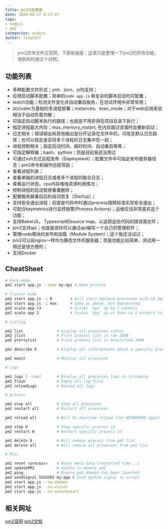 ```yaml
---
title: pm2功能概要
date: 2019-06-27 9:27:47
tags:
- nodejs
- pm2
categories: nodejs
author: TinyCalf
---
```


> pm2具体文件见官网，下面有链接；这里只是整理一下pm2的所有功能，用到的时候又个对照。


## 功能列表
* 多种配置文件形式；yml、json、js均支持；
* 应用启动脚本配置；简单的`node app.js` 和复杂的脚本启动均可配置；
* watch功能；检测文件变化并自动重启服务，在测试环境中非常常用；
* 以cluster为基础的多进程部署；instances、exec_mode；对于web应用来说相当于自动负载均衡；
* 可指定启动脚本执行的路径；也就是不用非得在项目目录下执行；
* 指定进程最大内存；max_memory_restart; 在内存超过该值时会重新启动；
* 日志相关；错误输出和其他输出是分开记录在文件中的，可改变默认日志路径；也可以指定是否将多个进程的日志集中在一起；
* 进程控制相关；指定启动时间、超时时间、自动重启等等；
* 可指定解释器；bash、python；但是目前我还没用过
* 可通过ssh方式远程发布（Deployment）；配置文件中可指定发布服务器信息；pm2命令和操作远程项目；
* 查看进程列表；
* 查看单独的进程日志或者多个进程的联合日志；
* 查看运行状态，cpu内存堆栈资源利用情况；
* 控制进程的启动暂停重置删除；
* 配置服务器重启后的自动恢复（Startup）；
* 支持安全退出进程；前提是代码中时通过process按照标准实现安全退出；
* 可配合keymetrics进行监控报警(Process Actions)；运维应该非常喜欢这个功能；
* 支持BabelJS， Typescript的source map，以追踪这些代码的错误源文件；
* pm2支持api；也就是说你可以通过api编写一个自己的管理软件；
* 管理node模块的发布和加载（Module System）；这个我还没试过；
* pm2可以和nginx一样作为静态文件的服务器；但是功能比较简单，测试用一用还是很方便的；
* 支持Docker

<!-- more -->




## CheatSheet
```bash
# Fork mode
pm2 start app.js --name my-api # Name process

# Cluster mode
pm2 start app.js -i 0        # Will start maximum processes with LB depending on available CPUs
pm2 start app.js -i max      # Same as above, but deprecated.
pm2 scale app +3             # Scales `app` up by 3 workers
pm2 scale app 2              # Scales `app` up or down to 2 workers total

# Listing

pm2 list               # Display all processes status
pm2 jlist              # Print process list in raw JSON
pm2 prettylist         # Print process list in beautified JSON

pm2 describe 0         # Display all informations about a specific process

pm2 monit              # Monitor all processes

# Logs

pm2 logs [--raw]       # Display all processes logs in streaming
pm2 flush              # Empty all log files
pm2 reloadLogs         # Reload all logs

# Actions

pm2 stop all           # Stop all processes
pm2 restart all        # Restart all processes

pm2 reload all         # Will 0s downtime reload (for NETWORKED apps)

pm2 stop 0             # Stop specific process id
pm2 restart 0          # Restart specific process id

pm2 delete 0           # Will remove process from pm2 list
pm2 delete all         # Will remove all processes from pm2 list

# Misc

pm2 reset <process>    # Reset meta data (restarted time...)
pm2 updatePM2          # Update in memory pm2
pm2 ping               # Ensure pm2 daemon has been launched
pm2 sendSignal SIGUSR2 my-app # Send system signal to script
pm2 start app.js --no-daemon
pm2 start app.js --no-vizion
pm2 start app.js --no-autorestart
```
## 相关网址
[pm2官网](http://pm2.keymetrics.io/)
[pm2文档](http://pm2.keymetrics.io/docs/usage/quick-start/)